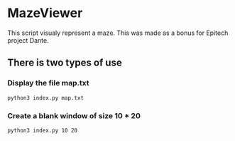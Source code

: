 # MazeViewer
This script visualy represent a maze. This was made as a bonus for Epitech project Dante.

## There is two types of use
### Display the file map.txt
`python3 index.py map.txt`

### Create a blank window of size 10 * 20
`python3 index.py 10 20`